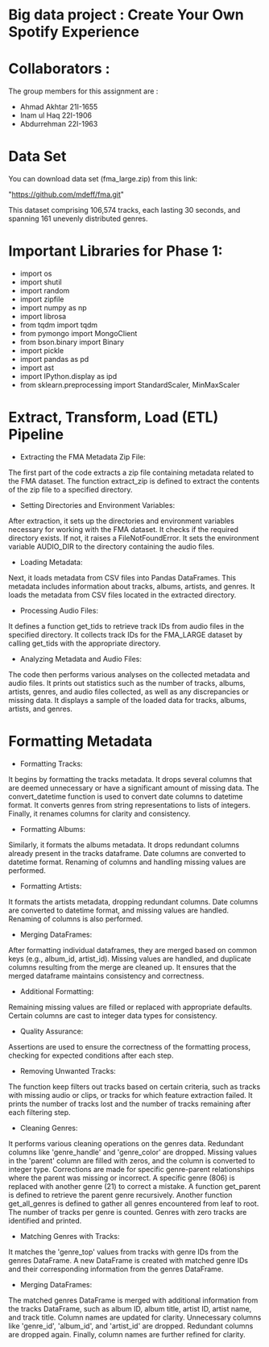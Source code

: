 # Big data project : Create Your Own Spotify Experience



# Collaborators :
The group members for this assignment are :
- Ahmad Akhtar 21I-1655
- Inam ul Haq 22I-1906
- Abdurrehman 22I-1963

# Data Set 
You can download data set (fma_large.zip) from this link:

"https://github.com/mdeff/fma.git"

This dataset comprising 106,574 tracks, each lasting 30 seconds, and spanning 161 unevenly distributed genres.

# Important Libraries for Phase 1:

- import os
- import shutil
- import random
- import zipfile
- import numpy as np
- import librosa
- from tqdm import tqdm
- from pymongo import MongoClient
- from bson.binary import Binary
- import pickle
- import pandas as pd
- import ast
- import IPython.display as ipd
- from sklearn.preprocessing import StandardScaler, MinMaxScaler

# Extract, Transform, Load (ETL) Pipeline

- Extracting the FMA Metadata Zip File:

The first part of the code extracts a zip file containing metadata related to the FMA dataset.
The function extract_zip is defined to extract the contents of the zip file to a specified directory.

- Setting Directories and Environment Variables:

After extraction, it sets up the directories and environment variables necessary for working with the FMA dataset.
It checks if the required directory exists. If not, it raises a FileNotFoundError.
It sets the environment variable AUDIO_DIR to the directory containing the audio files.

- Loading Metadata:

Next, it loads metadata from CSV files into Pandas DataFrames. This metadata includes information about tracks, albums, artists, and genres.
It loads the metadata from CSV files located in the extracted directory.

- Processing Audio Files:

It defines a function get_tids to retrieve track IDs from audio files in the specified directory.
It collects track IDs for the FMA_LARGE dataset by calling get_tids with the appropriate directory.

- Analyzing Metadata and Audio Files:

The code then performs various analyses on the collected metadata and audio files.
It prints out statistics such as the number of tracks, albums, artists, genres, and audio files collected, as well as any discrepancies or missing data.
It displays a sample of the loaded data for tracks, albums, artists, and genres.



# Formatting Metadata

- Formatting Tracks:

It begins by formatting the tracks metadata.
It drops several columns that are deemed unnecessary or have a significant amount of missing data.
The convert_datetime function is used to convert date columns to datetime format.
It converts genres from string representations to lists of integers.
Finally, it renames columns for clarity and consistency.

- Formatting Albums:

Similarly, it formats the albums metadata.
It drops redundant columns already present in the tracks dataframe.
Date columns are converted to datetime format.
Renaming of columns and handling missing values are performed.

- Formatting Artists:

It formats the artists metadata, dropping redundant columns.
Date columns are converted to datetime format, and missing values are handled.
Renaming of columns is also performed.

- Merging DataFrames:

After formatting individual dataframes, they are merged based on common keys (e.g., album_id, artist_id).
Missing values are handled, and duplicate columns resulting from the merge are cleaned up.
It ensures that the merged dataframe maintains consistency and correctness.

- Additional Formatting:

Remaining missing values are filled or replaced with appropriate defaults.
Certain columns are cast to integer data types for consistency.

- Quality Assurance:

Assertions are used to ensure the correctness of the formatting process, checking for expected conditions after each step.

- Removing Unwanted Tracks:

The function keep filters out tracks based on certain criteria, such as tracks with missing audio or clips, or tracks for which feature extraction failed.
It prints the number of tracks lost and the number of tracks remaining after each filtering step.

- Cleaning Genres:

It performs various cleaning operations on the genres data.
Redundant columns like 'genre_handle' and 'genre_color' are dropped.
Missing values in the 'parent' column are filled with zeros, and the column is converted to integer type.
Corrections are made for specific genre-parent relationships where the parent was missing or incorrect.
A specific genre (806) is replaced with another genre (21) to correct a mistake.
A function get_parent is defined to retrieve the parent genre recursively.
Another function get_all_genres is defined to gather all genres encountered from leaf to root.
The number of tracks per genre is counted.
Genres with zero tracks are identified and printed.

- Matching Genres with Tracks:

It matches the 'genre_top' values from tracks with genre IDs from the genres DataFrame.
A new DataFrame is created with matched genre IDs and their corresponding information from the genres DataFrame.

- Merging DataFrames:

The matched genres DataFrame is merged with additional information from the tracks DataFrame, such as album ID, album title, artist ID, artist name, and track title.
Column names are updated for clarity.
Unnecessary columns like 'genre_id', 'album_id', and 'artist_id' are dropped.
Redundant columns are dropped again.
Finally, column names are further refined for clarity.

